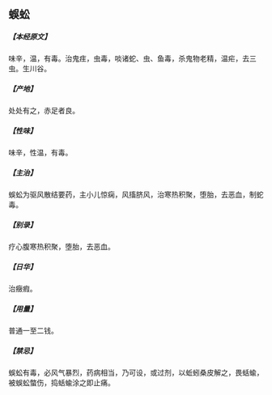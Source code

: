 ## 蜈蚣

##### 【本经原文】
味辛，温，有毒。治鬼疰，虫毒，啖诸蛇、虫、鱼毒，杀鬼物老精，温疟，去三虫。生川谷。
##### 【产地】
处处有之，赤足者良。
##### 【性味】
味辛，性温，有毒。
##### 【主治】
蜈蚣为驱风散结要药，主小儿惊痫，风搐脐风，治寒热积聚，堕胎，去恶血，制蛇毒。
##### 【别录】
疗心腹寒热积聚，堕胎，去恶血。
##### 【日华】
治癥瘕。
##### 【用量】
普通一至二钱。
##### 【禁忌】
蜈蚣有毒，必风气暴烈，药病相当，乃可设，或过剂，以蚯蚓桑皮解之，畏蛞蝓，被蜈蚣螫伤，捣蛞蝓涂之即止痛。